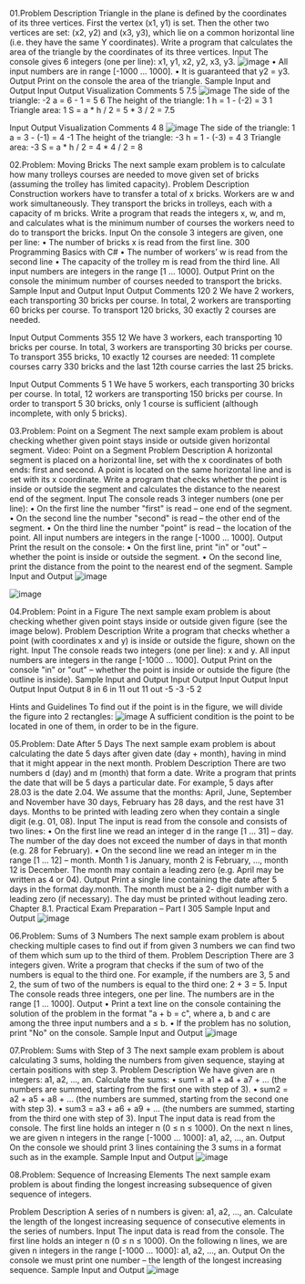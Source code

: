 01.Problem Description
Triangle in the plane is defined by the coordinates of its three vertices. First the vertex (x1, y1) is set. 
Then the other two vertices are set: (x2, y2) and (x3, y3), which lie on a common horizontal line (i.e. 
they have the same Y coordinates). Write a program that calculates the area of the triangle by the 
coordinates of its three vertices.
Input
The console gives 6 integers (one per line): x1, y1, x2, y2, x3, y3. ![image](https://github.com/Sasho80/8.1.ExamPreparation-PartI/assets/7139995/ee54bd81-dc4b-4395-a775-cb57cdd7ab90)
• All input numbers are in range [-1000 … 1000].
• It is guaranteed that y2 = y3.
Output
Print on the console the area of the triangle.
Sample Input and Output
Input Output Visualization                                                                                                      Comments 
5     7.5    ![image](https://github.com/Sasho80/8.1.ExamPreparation-PartI/assets/7139995/d5bea326-3c99-4753-bbd6-bf451d0a9bb1) The side of the triangle:
-2                                                                                                                                a = 6 - 1 = 5
6                                                                                                                               The height of the triangle:
1                                                                                                                                h = 1 - (-2) = 3
1                                                                                                                                Triangle area:
1                                                                                                                                S = a * h / 2 = 5 * 3 / 2 = 7.5
                                                                                                                                
Input Output Visualization                                                                                                       Comments 
4     8      ![image](https://github.com/Sasho80/8.1.ExamPreparation-PartI/assets/7139995/96e48ab9-e974-4c3c-b06e-c03600724e8c)  The side of the triangle:
1                                                                                                                                a = 3 - (-1) = 4
-1                                                                                                                               The height of the triangle:
-3                                                                                                                               h = 1 - (-3) = 4
3                                                                                                                                Triangle area:
-3                                                                                                                               S = a * h / 2 = 4 * 4 / 2 = 8

02.Problem: Moving Bricks
The next sample exam problem is to calculate how many trolleys courses are needed to move given 
set of bricks (assuming the trolley has limited capacity).
Problem Description
Construction workers have to transfer a total of x bricks. Workers are w and work simultaneously. 
They transport the bricks in trolleys, each with a capacity of m bricks. Write a program that reads the 
integers x, w, and m, and calculates what is the minimum number of courses the workers need to do 
to transport the bricks.
Input
On the console 3 integers are given, one per line:
• The number of bricks x is read from the first line.
300 Programming Basics with C#
• The number of workers’ w is read from the second line
• The capacity of the trolley m is read from the third line.
All input numbers are integers in the range [1 … 1000].
Output
Print on the console the minimum number of courses needed to transport the bricks.
Sample Input and Output
Input Output Comments 
120   2      We have 2 workers, each transporting 30 bricks per course. In total,
2            workers are transporting 60 bricks per course. To transport 120 bricks,
30           exactly 2 courses are needed.

Input Output Comments 
355   12     We have 3 workers, each transporting 10 bricks per course. In total, 
3            workers are transporting 30 bricks per course. To transport 355 bricks, 
10           exactly 12 courses are needed: 11 complete courses carry 330 bricks and 
             the last 12th course carries the last 25 bricks.

Input Output Comments 
5     1      We have 5 workers, each transporting 30 bricks per course. In total,
12           workers are transporting 150 bricks per course. In order to transport 5
30           bricks, only 1 course is sufficient (although incomplete, with only 5 bricks).

03.Problem: Point on a Segment
The next sample exam problem is about checking whether given point stays inside or outside given 
horizontal segment.
Video: Point on a Segment
Problem Description
A horizontal segment is placed on a horizontal line, set with the x coordinates of both ends: first and
second. A point is located on the same horizontal line and is set with its x coordinate. Write a program 
that checks whether the point is inside or outside the segment and calculates the distance to the 
nearest end of the segment.
Input
The console reads 3 integer numbers (one per line):
• On the first line the number "first" is read – one end of the segment.
• On the second line the number "second" is read – the other end of the segment.
• On the third line the number "point" is read – the location of the point.
All input numbers are integers in the range [-1000 … 1000].
Output
Print the result on the console:
• On the first line, print "in" or "out" – whether the point is inside or outside the segment.
• On the second line, print the distance from the point to the nearest end of the segment.
Sample Input and Output
![image](https://github.com/Sasho80/8.1.ExamPreparation-PartI/assets/7139995/2249a41a-80b7-4c28-ae95-fcdfcf367907)

![image](https://github.com/Sasho80/8.1.ExamPreparation-PartI/assets/7139995/b1d9ec76-b321-4ef2-ad69-82f3ac70f2fb)

04.Problem: Point in a Figure
The next sample exam problem is about checking whether given point stays inside or outside given 
figure (see the image below).
Problem Description
Write a program that checks whether a point (with coordinates
x and y) is inside or outside the figure, shown on the right.
Input
The console reads two integers (one per line): x and y.
All input numbers are integers in the range [-1000 … 1000].
Output
Print on the console "in" or "out" – whether the point is inside or outside the figure (the outline is 
inside).
Sample Input and Output
Input Output Input Output Input Output Input Output 
8     in       6    in     11   out      11   out
-5            -3           -5             2

Hints and Guidelines
To find out if the point is in the figure, we will divide the figure into 2 rectangles:
![image](https://github.com/Sasho80/8.1.ExamPreparation-PartI/assets/7139995/ca208a30-4a77-49a2-8669-88f42baf869a)
A sufficient condition is the point to be located in one of them, in order to be in the figure.

05.Problem: Date After 5 Days
The next sample exam problem is about calculating the date 5 days after given date (day + month), 
having in mind that it might appear in the next month.
Problem Description
There are two numbers d (day) and m (month) that form a date. Write a program that prints the date 
that will be 5 days a particular date. For example, 5 days after 28.03 is the date 2.04. We assume that 
the months: April, June, September and November have 30 days, February has 28 days, and the rest 
have 31 days. Months to be printed with leading zero when they contain a single digit (e.g. 01, 08).
Input
The input is read from the console and consists of two lines:
• On the first line we read an integer d in the range [1 … 31] – day. The number of the day does 
not exceed the number of days in that month (e.g. 28 for February).
• On the second line we read an integer m in the range [1 … 12] – month. Month 1 is January, 
month 2 is February, …, month 12 is December. The month may contain a leading zero (e.g. 
April may be written as 4 or 04).
Output
Print a single line containing the date after 5 days in the format day.month. The month must be a 2-
digit number with a leading zero (if necessary). The day must be printed without leading zero.
Chapter 8.1. Practical Exam Preparation – Part I 305
Sample Input and Output
![image](https://github.com/Sasho80/8.1.ExamPreparation-PartI/assets/7139995/e92337d6-a7f4-4e44-b8b9-90a7df078efb)

06.Problem: Sums of 3 Numbers
The next sample exam problem is about checking multiple cases to find out if from given 3 numbers 
we can find two of them which sum up to the third of them.
Problem Description
There are 3 integers given. Write a program that checks if the sum of two of the numbers is equal to 
the third one. For example, if the numbers are 3, 5 and 2, the sum of two of the numbers is equal to 
the third one: 2 + 3 = 5.
Input
The console reads three integers, one per line. The numbers are in the range [1 … 1000].
Output
• Print a text line on the console containing the solution of the problem in the format 
"a + b = c", where a, b and c are among the three input numbers and a ≤ b.
• If the problem has no solution, print "No" on the console.
Sample Input and Output
![image](https://github.com/Sasho80/8.1.ExamPreparation-PartI/assets/7139995/4df5ea6d-2a77-48aa-8f43-3dfbde241dbc)

07.Problem: Sums with Step of 3
The next sample exam problem is about calculating 3 sums, holding the numbers from given sequence, 
staying at certain positions with step 3.
Problem Description
We have given are n integers: a1, a2, …, an. Calculate the sums:
• sum1 = a1 + a4 + a7 + … (the numbers are summed, starting from the first one with step of 3).
• sum2 = a2 + a5 + a8 + … (the numbers are summed, starting from the second one with step 3).
• sum3 = a3 + a6 + a9 + … (the numbers are summed, starting from the third one with step of 3).
Input
The input data is read from the console. The first line holds an integer n (0 ≤ n ≤ 1000). On the next
n lines, we are given n integers in the range [-1000 … 1000]: a1, a2, …, an.
Output
On the console we should print 3 lines containing the 3 sums in a format such as in the example.
Sample Input and Output
![image](https://github.com/Sasho80/8.1.ExamPreparation-PartI/assets/7139995/aa16431f-2820-49ba-ab31-8f3d4fe5abca)

08.Problem: Sequence of Increasing Elements
The next sample exam problem is about finding the longest increasing subsequence of given sequence 
of integers.

Problem Description
A series of n numbers is given: a1, a2, …, an. Calculate the length of the longest increasing sequence
of consecutive elements in the series of numbers.
Input
The input data is read from the console. The first line holds an integer n (0 ≤ n ≤ 1000). On the 
following n lines, we are given n integers in the range [-1000 … 1000]: a1, a2, …, an.
Output
On the console we must print one number – the length of the longest increasing sequence.
Sample Input and Output
![image](https://github.com/Sasho80/8.1.ExamPreparation-PartI/assets/7139995/fdb11666-2634-48c6-b74b-547a284c9c9e)

